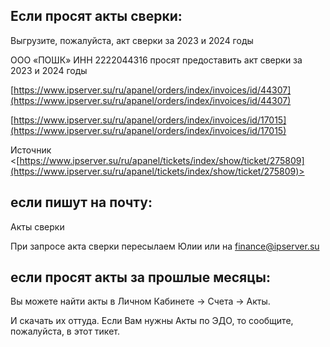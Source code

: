 ## Если просят акты сверки:

Выгрузите, пожалуйста, акт сверки за 2023 и 2024 годы

ООО «ПОШК» ИНН 2222044316 просят предоставить акт сверки за 2023 и 2024 годы

[https://www.ipserver.su/ru/apanel/orders/index/invoices/id/44307](https://www.ipserver.su/ru/apanel/orders/index/invoices/id/44307)

[https://www.ipserver.su/ru/apanel/orders/index/invoices/id/17015](https://www.ipserver.su/ru/apanel/orders/index/invoices/id/17015)

Источник <[https://www.ipserver.su/ru/apanel/tickets/index/show/ticket/275809](https://www.ipserver.su/ru/apanel/tickets/index/show/ticket/275809)>

## если пишут на почту:

Акты сверки

При запросе акта сверки пересылаем Юлии или на finance@ipserver.su

## если просят акты за прошлые месяцы:

Вы можете найти акты в Личном Кабинете -> Счета -> Акты.

И скачать их оттуда. Если Вам нужны Акты по ЭДО, то сообщите, пожалуйста, в этот тикет.